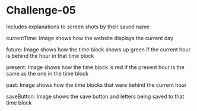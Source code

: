 # Challenge-05
Includes explanations to screen shots by their saved name

currentTime: Image shows how the website displays the current day 

future: Image shows how the time block shows up green if the current hour is behind the hour in that time block

present: Image shows how the time block is red if the present hour is the same as the one in the time block

past: Image shows how the time blocks that were behind the current hour

saveButton: Image shows the save button and letters being saved to that time block